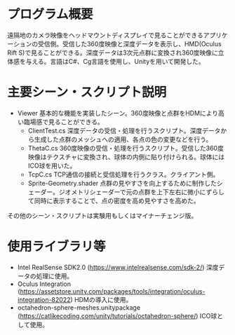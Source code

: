 # プログラム概要
遠隔地のカメラ映像をヘッドマウントディスプレイで見ることができるアプリケーションの受信側。受信した360度映像と深度データを表示し、HMD(Oculus Rift S)で見ることができる。深度データは3次元点群に変換され360度映像に立体感を与える。言語はC#、Cg言語を使用し、Unityを用いて開発した。
# 主要シーン・スクリプト説明
- Viewer
    基本的な機能を実装したシーン。360度映像と点群をHDMにより高い臨場感で見ることができる。
    - ClientTest.cs
        深度データの受信・処理を行うスクリプト。深度データから生成した点群のメッシュへの適用、各点の色の変更などを行う。
    - ThetaC.cs
        360度映像の受信・処理を行うスクリプト。受信した360度映像はテクスチャに変換され、球体の内側に貼り付けられる。球体にはICO球を用いた。
    - TcpC.cs
        TCP通信の接続と受信処理を行うクラス。クライアント側。
    - Sprite-Geometry.shader
        点群の見やすさを向上するために制作したシェーダー。ジオメトリシェーダーで元の点群を上下左右に微小にずらして同時に表示することで、点の密度を高め見やすさを高めた。

その他のシーン・スクリプトは実験用もしくはマイナーチェンジ版。
# 使用ライブラリ等
- Intel RealSense SDK2.0 (https://www.intelrealsense.com/sdk-2/)
    深度データの処理に使用。
- Oculus Integration (https://assetstore.unity.com/packages/tools/integration/oculus-integration-82022)
    HDMの導入に使用。
- octahedron-sphere-meshes.unitypackage (https://catlikecoding.com/unity/tutorials/octahedron-sphere/)
    ICO球として使用。